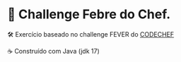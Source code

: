 # 📝 Challenge Febre do Chef.

  🛠️ Exercício baseado no challenge FEVER do [CODECHEF](https://www.codechef.com/submit/FEVER)

  ☕️ Construído com Java (jdk 17)